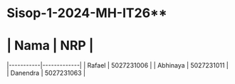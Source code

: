 # Sisop-1-2024-MH-IT26**
# | Nama      | NRP         |
  |-----------|-------------|
  | Rafael    | 5027231006  |
  | Abhinaya  | 5027231011  |
  | Danendra  | 5027231063  |
